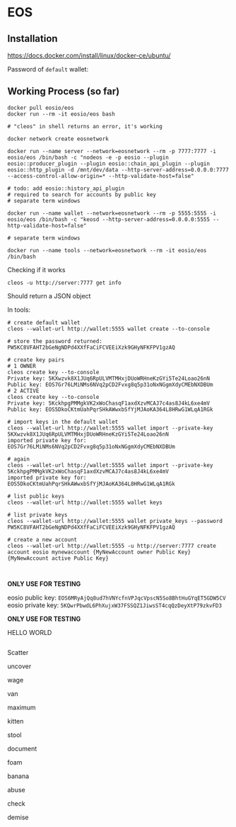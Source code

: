 # EOS

## Installation

https://docs.docker.com/install/linux/docker-ce/ubuntu/

Password of `default` wallet:

## Working Process (so far)

```shell
docker pull eosio/eos
docker run --rm -it eosio/eos bash

# "cleos" in shell returns an error, it's working

docker network create eosnetwork

docker run --name server --network=eosnetwork --rm -p 7777:7777 -i eosio/eos /bin/bash -c "nodeos -e -p eosio --plugin eosio::producer_plugin --plugin eosio::chain_api_plugin --plugin eosio::http_plugin -d /mnt/dev/data --http-server-address=0.0.0.0:7777 --access-control-allow-origin=* --http-validate-host=false"

# todo: add eosio::history_api_plugin
# required to search for accounts by public key
# separate term windows

docker run --name wallet --network=eosnetwork --rm -p 5555:5555 -i eosio/eos /bin/bash -c "keosd --http-server-address=0.0.0.0:5555 --http-validate-host=false"

# separate term windows

docker run --name tools --network=eosnetwork --rm -it eosio/eos /bin/bash
```

Checking if it works

```shell
cleos -u http://server:7777 get info
```

Should return a JSON object

In tools:

```shell
# create default wallet
cleos --wallet-url http://wallet:5555 wallet create --to-console

# store the password returned:
PW5KC8VFAHT2bGeNgNDPd4XXfFaCiFCVEEiXzk9GHyNFKFPV1gzAQ

# create key pairs
# 1 OWNER
cleos create key --to-console
Private key: 5KXwzvk8X1JUq6RpULVMTMHxjDUoWRHneKzGYi5Te24Loao26nN
Public key: EOS7Gr76LMiNMs6NVq2pCD2Fvxg8q5p31oNxNGgmXdyCMEbNXDBUm
# 2 ACTIVE
cleos create key --to-console
Private key: 5KckhpgPMMgkVK2xWoChasqF1axdXzvMCAJ7c4as8J4kL6xe4mV
Public key: EOS5DkoCKtmUahPqrSHkAWwxbSfYjMJAoKA364L8HRwG1WLqA1RGk

# import keys in the default wallet
cleos --wallet-url http://wallet:5555 wallet import --private-key 5KXwzvk8X1JUq6RpULVMTMHxjDUoWRHneKzGYi5Te24Loao26nN
imported private key for: EOS7Gr76LMiNMs6NVq2pCD2Fvxg8q5p31oNxNGgmXdyCMEbNXDBUm

# again
cleos --wallet-url http://wallet:5555 wallet import --private-key 5KckhpgPMMgkVK2xWoChasqF1axdXzvMCAJ7c4as8J4kL6xe4mV
imported private key for: EOS5DkoCKtmUahPqrSHkAWwxbSfYjMJAoKA364L8HRwG1WLqA1RGk

# list public keys
cleos --wallet-url http://wallet:5555 wallet keys

# list private keys
cleos --wallet-url http://wallet:5555 wallet private_keys --password PW5KC8VFAHT2bGeNgNDPd4XXfFaCiFCVEEiXzk9GHyNFKFPV1gzAQ

# create a new account
cleos --wallet-url http://wallet:5555 -u http://server:7777 create account eosio mynewaccount {MyNewAccount owner Public Key} {MyNewAccount active Public Key}



```



**ONLY USE FOR TESTING**

eosio public key: `EOS6MRyAjQq8ud7hVNYcfnVPJqcVpscN5So8BhtHuGYqET5GDW5CV`
 eosio private key: `5KQwrPbwdL6PhXujxW37FSSQZ1JiwsST4cqQzDeyXtP79zkvFD3`

**ONLY USE FOR TESTING**



HELLO WORLD

```shell

```











Scatter

uncover

wage

van

maximum

kitten

stool

document

foam

banana

abuse

check

demise



